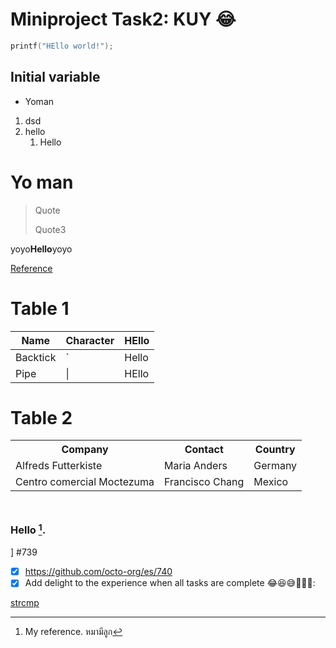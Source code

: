 # Miniproject Task2: KUY 😂
``` c
printf("HEllo world!");
```

## Initial variable
- Yoman
  
1. dsd
2. hello
    1. Hello


<h1>Yo man</h1>

> Quote
>
> Quote3

yoyo**Hello**yoyo

[Reference](www.google.com)

# Table 1
| Name     | Character | HEllo |
| ---      | ---       | --- |
| Backtick | `         | Hello |
| Pipe     | \|        | HEllo  |

# Table 2
<table>
  <tr>
    <th>Company</th>
    <th>Contact</th>
    <th>Country</th>
  </tr>
  <tr>
    <td>Alfreds Futterkiste</td>
    <td>Maria Anders</td>
    <td>Germany</td>
  </tr>
  <tr>
    <td>Centro comercial Moctezuma</td>
    <td>Francisco Chang</td>
    <td>Mexico</td>
  </tr>
</table>

<img height="10" width="10" src="https://media.discordapp.net/attachments/904356506600894557/919870663680991262/NAN.png" />

### Hello [^test].

] #739
- [x] https://github.com/octo-org/es/740
- [x] Add delight to the experience when all tasks are complete 😂😆😅🥑🦊🥟:

[^test]: My reference. หมามีลูก


[strcmp](https://www.programiz.com/c-programming/library-function/string.h/strcmp)
